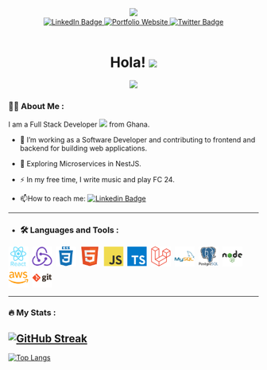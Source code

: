<div id="header" align="center">
  <img src="https://media.giphy.com/media/v1.Y2lkPTc5MGI3NjExdXUwbDRicWFvdzloNDcza2ZhdHYzMzltYWdnZHQwaTlxNm9kYzR1ZyZlcD12MV9pbnRlcm5hbF9naWZfYnlfaWQmY3Q9cw/3kPDmoWdBpQPNhCnUG/giphy.gif" width="200px"/>
  <div id="badges">
  <a href="https://linkedin.com/in/jerry-asare-comforter">
    <img src="https://img.shields.io/badge/LinkedIn-blue?style=for-the-badge&logo=linkedin&logoColor=white" alt="LinkedIn Badge"/>
  </a>
  <a href="https://jerryasare.vercel.app">
    <img src="https://img.shields.io/badge/Website-red?style=for-the-badge&logo=website&logoColor=white" alt="Portfolio Website"/>
  </a>
  <a href="https://x.com/vhybesofficial">
    <img src="https://img.shields.io/badge/Twitter-blue?style=for-the-badge&logo=twitter&logoColor=white" alt="Twitter Badge"/>
  </a>
</div>
  <img src="https://komarev.com/ghpvc/?username=jcasare&style=flat-square&color=blue" alt=""/>
  <h1>
  Hola!
  <img src="https://media.giphy.com/media/hvRJCLFzcasrR4ia7z/giphy.gif" width="30px"/>
</h1>
<div>
  <img src="https://spotify-github-profile.kittinanx.com/api/view?uid=313qotpv2uincfrnxnaxxsbtogo4&cover_image=true&theme=default&show_offline=false&background_color=121212&interchange=false](https://spotify-github-profile.kittinanx.com/api/view?uid=313qotpv2uincfrnxnaxxsbtogo4&cover_image=true&theme=default&show_offline=false&background_color=121212&interchange=false"/>
</div>
  

</div>

### :man_technologist: About Me :
  I am a Full Stack Developer <img src="https://media.giphy.com/media/WUlplcMpOCEmTGBtBW/giphy.gif" width="30"> from Ghana.
- :telescope: I’m working as a Software Developer and contributing to frontend and backend for building web applications.

- :seedling: Exploring Microservices in NestJS.

- :zap: In my free time, I write music and play FC 24.

- :mailbox:How to reach me: [![Linkedin Badge](https://img.shields.io/badge/-jerry-blue?style=flat&logo=Linkedin&logoColor=white)](https://linkedin.com/in/jerry-asare-comforter)
  
----
- ### :hammer_and_wrench: Languages and Tools :

<div>
  <img src="https://github.com/devicons/devicon/blob/master/icons/react/react-original-wordmark.svg" title="React" alt="React" width="40" height="40"/>&nbsp;
  <img src="https://github.com/devicons/devicon/blob/master/icons/redux/redux-original.svg" title="Redux" alt="Redux " width="40" height="40"/>&nbsp;
  <img src="https://github.com/devicons/devicon/blob/master/icons/css3/css3-plain-wordmark.svg"  title="CSS3" alt="CSS" width="40" height="40"/>&nbsp;
  <img src="https://github.com/devicons/devicon/blob/master/icons/html5/html5-original.svg" title="HTML5" alt="HTML" width="40" height="40"/>&nbsp;
  <img src="https://github.com/devicons/devicon/blob/master/icons/javascript/javascript-original.svg" title="JavaScript" alt="JavaScript" width="40" height="40"/>&nbsp;
  <img src="https://github.com/devicons/devicon/blob/master/icons/typescript/typescript-original.svg" title="Typescript" alt="Typescript" width="40" height="40"/>&nbsp;
  <img src="https://github.com/devicons/devicon/blob/master/icons/laravel/laravel-original.svg" title="Laravel" alt="Laravel" width="40" height="40"/>&nbsp;
  <img src="https://github.com/devicons/devicon/blob/master/icons/mysql/mysql-original-wordmark.svg" title="MySQL"  alt="MySQL" width="40" height="40"/>&nbsp;
    <img src="https://github.com/devicons/devicon/blob/master/icons/postgresql/postgresql-original-wordmark.svg" title="PostgreSQL"  alt="PostgreSQL" width="40" height="40"/>&nbsp;
  <img src="https://github.com/devicons/devicon/blob/master/icons/nodejs/nodejs-original-wordmark.svg" title="NodeJS" alt="NodeJS" width="40" height="40"/>&nbsp;
  <img src="https://github.com/devicons/devicon/blob/master/icons/amazonwebservices/amazonwebservices-plain-wordmark.svg" title="AWS" alt="AWS" width="40" height="40"/>&nbsp;
  <img src="https://github.com/devicons/devicon/blob/master/icons/git/git-original-wordmark.svg" title="Git" **alt="Git" width="40" height="40"/>
</div>

---

### :fire: My Stats :
[![GitHub Streak](http://github-readme-streak-stats.herokuapp.com?user=jcasare)](https://git.io/streak-stats)
----
[![Top Langs](https://github-readme-stats.vercel.app/api/top-langs/?username=jcasare)](https://github.com/anuraghazra/github-readme-stats)
